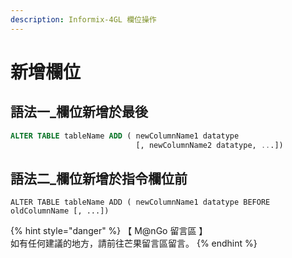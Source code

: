 ```yaml
---
description: Informix-4GL 欄位操作
---
```


# 新增欄位

## 語法一\_欄位新增於最後

```sql
ALTER TABLE tableName ADD ( newColumnName1 datatype
                            [, newColumnName2 datatype, ...])
```

## 語法二\_欄位新增於指令欄位前

```
ALTER TABLE tableName ADD ( newColumnName1 datatype BEFORE oldColumnName [, ...])
```

{% hint style="danger" %}
【 M@nGo 留言區 】\
如有任何建議的地方，請前往芒果留言區留言。
{% endhint %}
